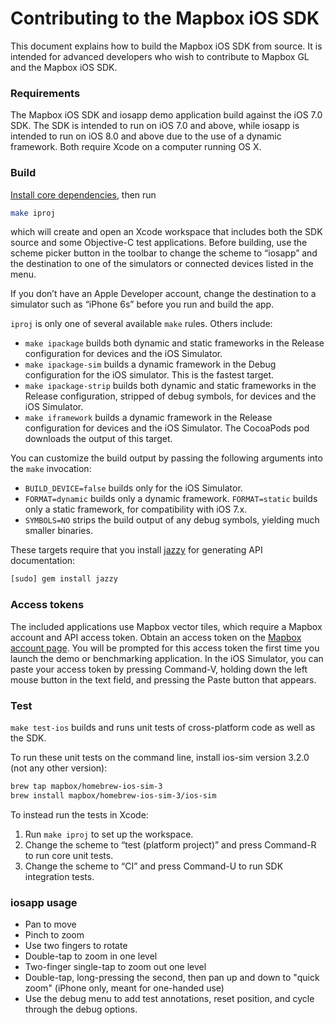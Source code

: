 # Contributing to the Mapbox iOS SDK

This document explains how to build the Mapbox iOS SDK from source. It is intended for advanced developers who wish to contribute to Mapbox GL and the Mapbox iOS SDK.

### Requirements

The Mapbox iOS SDK and iosapp demo application build against the iOS 7.0 SDK. The SDK is intended to run on iOS 7.0 and above, while iosapp is intended to run on iOS 8.0 and above due to the use of a dynamic framework. Both require Xcode on a computer running OS X.

### Build

[Install core dependencies](../../INSTALL.md), then run

```bash
make iproj
```

which will create and open an Xcode workspace that includes both the SDK source and some Objective-C test applications. Before building, use the scheme picker button in the toolbar to change the scheme to “iosapp” and the destination to one of the simulators or connected devices listed in the menu.

If you don’t have an Apple Developer account, change the destination to a simulator such as “iPhone 6s” before you run and build the app.

`iproj` is only one of several available `make` rules. Others include:

* `make ipackage` builds both dynamic and static frameworks in the Release configuration for devices and the iOS Simulator.
* `make ipackage-sim` builds a dynamic framework in the Debug configuration for the iOS simulator. This is the fastest target.
* `make ipackage-strip` builds both dynamic and static frameworks in the Release configuration, stripped of debug symbols, for devices and the iOS Simulator.
* `make iframework` builds a dynamic framework in the Release configuration for devices and the iOS Simulator. The CocoaPods pod downloads the output of this target.

You can customize the build output by passing the following arguments into the `make` invocation:

* `BUILD_DEVICE=false` builds only for the iOS Simulator.
* `FORMAT=dynamic` builds only a dynamic framework. `FORMAT=static` builds only a static framework, for compatibility with iOS 7.x.
* `SYMBOLS=NO` strips the build output of any debug symbols, yielding much smaller binaries.

These targets require that you install [jazzy](https://github.com/realm/jazzy) for generating API documentation:

```bash
[sudo] gem install jazzy
```

### Access tokens

The included applications use Mapbox vector tiles, which require a Mapbox account and API access token. Obtain an access token on the [Mapbox account page](https://www.mapbox.com/studio/account/tokens/). You will be prompted for this access token the first time you launch the demo or benchmarking application. In the iOS Simulator, you can paste your access token by pressing Command-V, holding down the left mouse button in the text field, and pressing the Paste button that appears.

### Test

`make test-ios` builds and runs unit tests of cross-platform code as well as the SDK.

To run these unit tests on the command line, install ios-sim version 3.2.0 (not any other version):

```bash
brew tap mapbox/homebrew-ios-sim-3
brew install mapbox/homebrew-ios-sim-3/ios-sim
```

To instead run the tests in Xcode:

1. Run `make iproj` to set up the workspace.
1. Change the scheme to “test (platform project)” and press Command-R to run core unit tests.
1. Change the scheme to “CI” and press Command-U to run SDK integration tests.

### iosapp usage

- Pan to move
- Pinch to zoom
- Use two fingers to rotate
- Double-tap to zoom in one level
- Two-finger single-tap to zoom out one level
- Double-tap, long-pressing the second, then pan up and down to "quick zoom" (iPhone only, meant for one-handed use)
- Use the debug menu to add test annotations, reset position, and cycle through the debug options.
